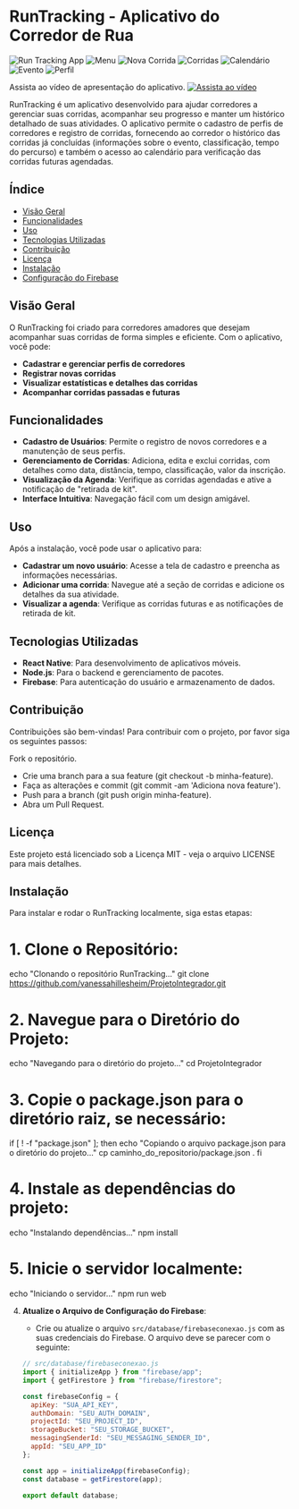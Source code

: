 # RunTracking - Aplicativo do Corredor de Rua
![Run Tracking App](https://raw.githubusercontent.com/vanessahillesheim/ProjetoIntegrador/master/src/img/RunTraking.JPG)
![Menu](https://raw.githubusercontent.com/vanessahillesheim/ProjetoIntegrador/master/src/img/menu.PNG)
![Nova Corrida](https://raw.githubusercontent.com/vanessahillesheim/ProjetoIntegrador/master/src/img/nova_corrida.PNG)
![Corridas](https://raw.githubusercontent.com/vanessahillesheim/ProjetoIntegrador/master/src/img/corridas.PNG)
![Calendário](https://raw.githubusercontent.com/vanessahillesheim/ProjetoIntegrador/master/src/img/calendario.PNG)
![Evento](https://raw.githubusercontent.com/vanessahillesheim/ProjetoIntegrador/master/src/img/evento.PNG)
![Perfil](https://raw.githubusercontent.com/vanessahillesheim/ProjetoIntegrador/master/src/img/perfil.PNG)

Assista ao vídeo de apresentação do aplicativo.
[![Assista ao vídeo](https://img.youtube.com/vi/F38zsjO55GI/0.jpg)](https://youtu.be/F38zsjO55GI)

RunTracking é um aplicativo desenvolvido para ajudar corredores a gerenciar suas corridas, acompanhar seu progresso e manter um histórico detalhado de suas atividades. O aplicativo permite o cadastro de perfis de corredores e registro de corridas, fornecendo ao corredor o histórico das corridas já concluídas (informações sobre o evento, classificação, tempo do percurso) e também o acesso ao calendário para verificação das corridas futuras agendadas.

## Índice

- [Visão Geral](#visão-geral)
- [Funcionalidades](#funcionalidades)
- [Uso](#uso)
- [Tecnologias Utilizadas](#tecnologias-utilizadas)
- [Contribuição](#contribuição)
- [Licença](#licença)
- [Instalação](#instalação)
- [Configuração do Firebase](#configuração-do-firebase)
  
## Visão Geral

O RunTracking foi criado para corredores amadores que desejam acompanhar suas corridas de forma simples e eficiente. Com o aplicativo, você pode:
- **Cadastrar e gerenciar perfis de corredores**
- **Registrar novas corridas**
- **Visualizar estatísticas e detalhes das corridas**
- **Acompanhar corridas passadas e futuras**

  
## Funcionalidades

- **Cadastro de Usuários**: Permite o registro de novos corredores e a manutenção de seus perfis.
- **Gerenciamento de Corridas**: Adiciona, edita e exclui corridas, com detalhes como data, distância, tempo, classificação, valor da inscrição.
- **Visualização da Agenda**: Verifique as corridas agendadas e ative a notificação de "retirada de kit".
- **Interface Intuitiva**: Navegação fácil com um design amigável.

## Uso

Após a instalação, você pode usar o aplicativo para:
- **Cadastrar um novo usuário**: Acesse a tela de cadastro e preencha as informações necessárias.
- **Adicionar uma corrida**: Navegue até a seção de corridas e adicione os detalhes da sua atividade.
- **Visualizar a agenda**: Verifique as corridas futuras e as notificações de retirada de kit.

## Tecnologias Utilizadas

- **React Native**: Para desenvolvimento de aplicativos móveis.
- **Node.js**: Para o backend e gerenciamento de pacotes.
- **Firebase**: Para autenticação do usuário e armazenamento de dados.

## **Contribuição**
Contribuições são bem-vindas! Para contribuir com o projeto, por favor siga os seguintes passos:

Fork o repositório.
- Crie uma branch para a sua feature (git checkout -b minha-feature).
- Faça as alterações e commit (git commit -am 'Adiciona nova feature').
- Push para a branch (git push origin minha-feature).
- Abra um Pull Request.

## **Licença**
Este projeto está licenciado sob a Licença MIT - veja o arquivo LICENSE para mais detalhes.

## Instalação

Para instalar e rodar o RunTracking localmente, siga estas etapas:

# 1. Clone o Repositório:
echo "Clonando o repositório RunTracking..."
git clone https://github.com/vanessahillesheim/ProjetoIntegrador.git

# 2. Navegue para o Diretório do Projeto:
echo "Navegando para o diretório do projeto..."
cd ProjetoIntegrador

# 3. Copie o package.json para o diretório raiz, se necessário:
if [ ! -f "package.json" ]; then
  echo "Copiando o arquivo package.json para o diretório do projeto..."
  cp caminho_do_repositorio/package.json .
fi

# 4. Instale as dependências do projeto:
echo "Instalando dependências..."
npm install

# 5. Inicie o servidor localmente:
echo "Iniciando o servidor..."
npm run web

4. **Atualize o Arquivo de Configuração do Firebase**:
   - Crie ou atualize o arquivo `src/database/firebaseconexao.js` com as suas credenciais do Firebase. O arquivo deve se parecer com o seguinte:

   ```javascript
   // src/database/firebaseconexao.js
   import { initializeApp } from "firebase/app";
   import { getFirestore } from "firebase/firestore";

   const firebaseConfig = {
     apiKey: "SUA_API_KEY",
     authDomain: "SEU_AUTH_DOMAIN",
     projectId: "SEU_PROJECT_ID",
     storageBucket: "SEU_STORAGE_BUCKET",
     messagingSenderId: "SEU_MESSAGING_SENDER_ID",
     appId: "SEU_APP_ID"
   };

   const app = initializeApp(firebaseConfig);
   const database = getFirestore(app);

   export default database;
